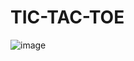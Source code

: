 ﻿# TIC-TAC-TOE
![image](https://github.com/omjadhav1910/TIC-TAC-TOE/assets/144478519/ecefcdc9-5b6f-48df-bf9a-656aabb291b4)
